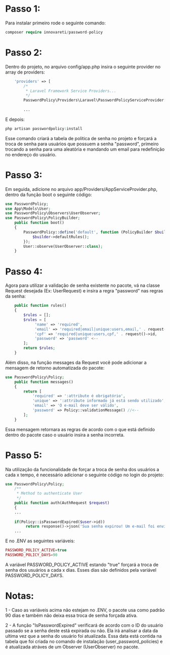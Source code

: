 # Passo 1: 
Para instalar primeiro rode o seguinte comando:

```php
composer require innovareti/password-policy
```
# Passo 2: 
Dentro do projeto, no arquivo config/app.php insira o seguinte provider no array de providers:

```php
    'providers' => [
        /*
         * Laravel Framework Service Providers...
         */
        PasswordPolicy\Providers\Laravel\PasswordPolicyServiceProvider::class,
    
        ...
```
E depois:

```php
php artisan passwordpolicy:install
```

Esse comando criará a tabela de politica de senha no projeto e forçará a troca de senha para usuários que possuem a senha "password", primeiro trocando a senha para uma aleatória e mandando um email para redefinição no endereço do usuário.

# Passo 3:
Em seguida, adicione no arquivo app/Providers/AppServiceProvider.php, dentro da função boot o seguinte código:

```php
use PasswordPolicy;
use App\Models\User;
use PasswordPolicy\Observers\UserObserver;
use PasswordPolicy\PolicyBuilder; 
    public function boot()
    {
        PasswordPolicy::define('default', function (PolicyBuilder $builder) {
            $builder->defaultRules();
        });    
        User::observe(UserObserver::class);
    }
```
# Passo 4:
Agora para utilizar a validação de senha existente no pacote, vá na classe Request desejada (Ex: UserRequest) e insira a regra "password" nas regras da senha:
```php
    public function rules()
    {
        $rules = [];
        $rules = [
             'name' => 'required',
             'email' => 'required|email|unique:users,email,' . request()->id,
             'cpf' => 'required|unique:users,cpf,' . request()->id,
             'password' => 'password' <--
        ];
        return $rules;
    }
```

Além disso, na função messages da Request você pode adicionar a mensagem de retorno automatizada do pacote:

```php
use PasswordPolicy\Policy;
    public function messages()
    {
        return [
            'required' => ':attribute é obrigatório',
            'unique' => ':attribute informado já está sendo utilizado',
            'email' => 'O e-mail deve ser válido',
            'password' => Policy::validationMessage() //<--
        ];
    }
```

Essa mensagem retornara as regras de acordo com o que está definido dentro do pacote caso o usuário insira a senha incorreta.

# Passo 5:
Na utilização da funcionalidade de forçar a troca de senha dos usuários a cada x tempo, é necessário adicionar o seguinte código no login do projeto:

```php
use PasswordPolicy\Policy;
    /**
     * Method to authenticate User
     */
    public function auth(AuthRequest $request)
    {
    ...
    
    if(Policy::isPasswordExpired($user->id))
         return response()->json('Sua senha expirou! Um e-mail foi enviado no endereço '. $request->only(['email'])['email']. ' para redefinição da senha.', 401);  
    ...
```

E no .ENV as seguintes variáveis:

```php
PASSWORD_POLICY_ACTIVE=true
PASSWORD_POLICY_DAYS=90
```
A variável PASSWORD_POLICY_ACTIVE estando "true" forçará a troca de senha dos usuários a cada x dias. Esses dias são definidos pela variável PASSWORD_POLICY_DAYS.

# Notas:
1 - Caso as variáveis acima não estejam no .ENV, o pacote usa como padrão 90 dias e também não deixa essa troca de senha forçada ativa. 

2 - A função "IsPasswordExpired" verificará de acordo com o ID do usuário passado se a senha deste está expirada ou não. Ela irá analisar a data da ultima vez que a senha do usuário foi atualizada. Essa data está contida na tabela que foi criada no comando de instalação (user_password_policies) e é atualizada atráves de um Observer (UserObserver) no pacote.

 
